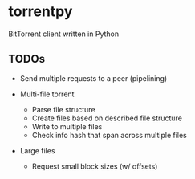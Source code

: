 torrentpy
=========

BitTorrent client written in Python


TODOs
----
* Send multiple requests to a peer (pipelining)

* Multi-file torrent
	* Parse file structure
	* Create files based on described file structure
	* Write to multiple files
	* Check info hash that span across multiple files 

* Large files
	* Request small block sizes (w/ offsets)



